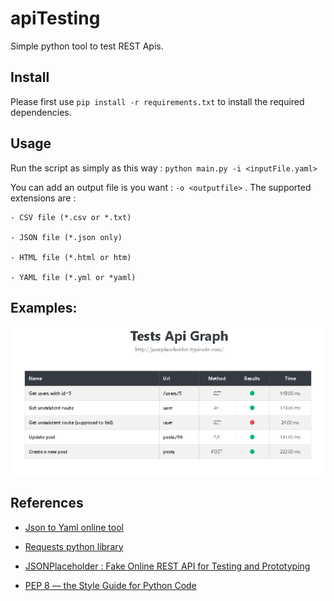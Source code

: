 # apiTesting
Simple python tool to test REST Apis.


## Install

Please first use `pip install -r requirements.txt` to install the required dependencies.


## Usage

Run the script as simply as this way : `python main.py -i <inputFile.yaml>`

You can add an output file is you want : `-o <outputfile>` . The supported extensions are :

    - CSV file (*.csv or *.txt)

    - JSON file (*.json only)

    - HTML file (*.html or htm)

    - YAML file (*.yml or *yaml)



## Examples: 

![Test example](https://github.com/moumine9/apiTesting/blob/master/testExample.PNG?raw=true)

## References

- [Json to Yaml online tool](https://www.json2yaml.com/)

- [Requests python library](https://realpython.com/python-requests/)

- [JSONPlaceholder : Fake Online REST API for Testing and Prototyping](http://jsonplaceholder.typicode.com/)

- [PEP 8 — the Style Guide for Python Code](https://pep8.org/)